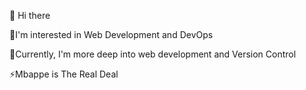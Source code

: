 👋 Hi there

👀I'm interested in Web Development and DevOps

🌱Currently, I'm more deep into web development and Version Control


⚡Mbappe is The Real Deal
 
 





<!--
**MaTHani-Emmanuel/MaTHani-Emmanuel** is a ✨ _special_ ✨ repository because its `README.md` (this file) appears on your GitHub profile.

Here are some ideas to get you started:

- 🔭 I’m currently working on ...
- 🌱 I’m currently learning ...
- 👯 I’m looking to collaborate on ...
- 🤔 I’m looking for help with ...
- 💬 Ask me about ...
- 📫 How to reach me: ...
- 😄 Pronouns: ...
- ⚡ Fun fact: ...
-->
